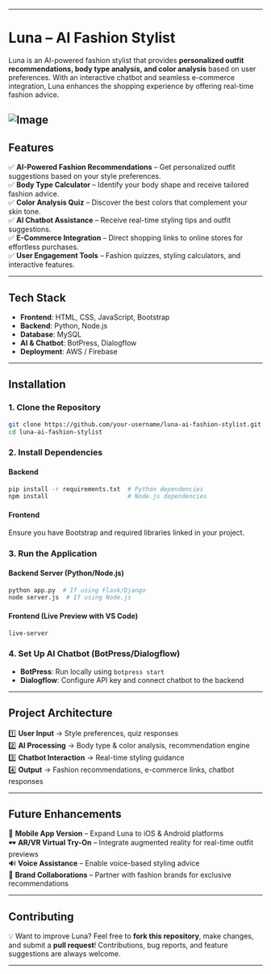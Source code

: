 
---

# **Luna – AI Fashion Stylist**  

Luna is an AI-powered fashion stylist that provides **personalized outfit recommendations, body type analysis, and color analysis** based on user preferences. With an interactive chatbot and seamless e-commerce integration, Luna enhances the shopping experience by offering real-time fashion advice.  

![Image](https://github.com/user-attachments/assets/15ae45b5-0b9d-4ce4-942a-8436a963a97c)
---

## **Features**  

✅ **AI-Powered Fashion Recommendations** – Get personalized outfit suggestions based on your style preferences.  
✅ **Body Type Calculator** – Identify your body shape and receive tailored fashion advice.  
✅ **Color Analysis Quiz** – Discover the best colors that complement your skin tone.  
✅ **AI Chatbot Assistance** – Receive real-time styling tips and outfit suggestions.  
✅ **E-Commerce Integration** – Direct shopping links to online stores for effortless purchases.  
✅ **User Engagement Tools** – Fashion quizzes, styling calculators, and interactive features.  

---

## **Tech Stack**  

- **Frontend**: HTML, CSS, JavaScript, Bootstrap  
- **Backend**: Python, Node.js  
- **Database**: MySQL  
- **AI & Chatbot**: BotPress, Dialogflow  
- **Deployment**: AWS / Firebase  

---

## **Installation**  

### **1. Clone the Repository**  
```bash
git clone https://github.com/your-username/luna-ai-fashion-stylist.git
cd luna-ai-fashion-stylist
```

### **2. Install Dependencies**  
#### **Backend**  
```bash
pip install -r requirements.txt  # Python dependencies
npm install                      # Node.js dependencies
```

#### **Frontend**  
Ensure you have Bootstrap and required libraries linked in your project.  

### **3. Run the Application**  
#### **Backend Server (Python/Node.js)**  
```bash
python app.py  # If using Flask/Django
node server.js  # If using Node.js
```

#### **Frontend (Live Preview with VS Code)**  
```bash
live-server
```

### **4. Set Up AI Chatbot (BotPress/Dialogflow)**  
- **BotPress**: Run locally using `botpress start`  
- **Dialogflow**: Configure API key and connect chatbot to the backend  

---

## **Project Architecture**  

1️⃣ **User Input** → Style preferences, quiz responses  
2️⃣ **AI Processing** → Body type & color analysis, recommendation engine  
3️⃣ **Chatbot Interaction** → Real-time styling guidance  
4️⃣ **Output** → Fashion recommendations, e-commerce links, chatbot responses  

---

## **Future Enhancements**  

🚀 **Mobile App Version** – Expand Luna to iOS & Android platforms  
🕶 **AR/VR Virtual Try-On** – Integrate augmented reality for real-time outfit previews  
🔊 **Voice Assistance** – Enable voice-based styling advice  
🤝 **Brand Collaborations** – Partner with fashion brands for exclusive recommendations  

---

## **Contributing**  

💡 Want to improve Luna? Feel free to **fork this repository**, make changes, and submit a **pull request**! Contributions, bug reports, and feature suggestions are always welcome.  

---

